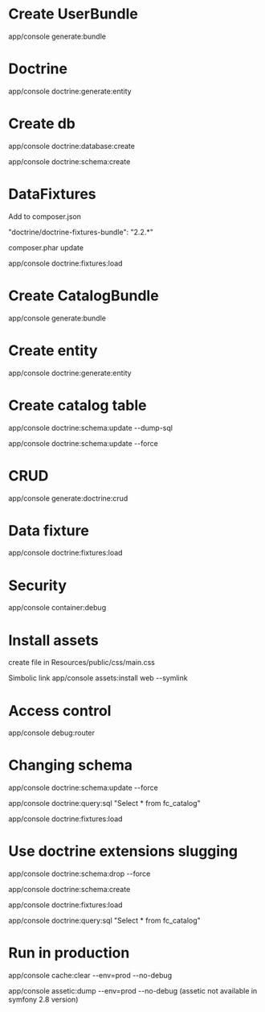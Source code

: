 # Create UserBundle

app/console generate:bundle

# Doctrine

app/console doctrine:generate:entity

# Create db

app/console doctrine:database:create

app/console doctrine:schema:create

# DataFixtures

Add to composer.json

"doctrine/doctrine-fixtures-bundle": "2.2.*"

composer.phar update

app/console doctrine:fixtures:load

# Create CatalogBundle

app/console generate:bundle

# Create entity

app/console doctrine:generate:entity

# Create catalog table

app/console doctrine:schema:update --dump-sql

app/console doctrine:schema:update --force

# CRUD

app/console generate:doctrine:crud

# Data fixture

app/console doctrine:fixtures:load

# Security 

app/console container:debug  

# Install assets

create file in Resources/public/css/main.css

Simbolic link
app/console assets:install web --symlink

# Access control

app/console debug:router

# Changing schema

app/console doctrine:schema:update --force

app/console doctrine:query:sql "Select * from fc_catalog"

app/console doctrine:fixtures:load

# Use doctrine extensions slugging

app/console doctrine:schema:drop --force       

app/console doctrine:schema:create

app/console doctrine:fixtures:load

app/console doctrine:query:sql "Select * from fc_catalog"

# Run in production

app/console cache:clear --env=prod --no-debug

app/console assetic:dump --env=prod --no-debug (assetic not available in symfony 2.8 version)